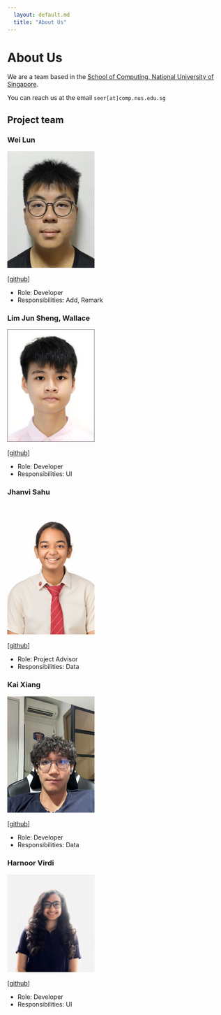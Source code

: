 ```yaml
---
  layout: default.md
  title: "About Us"
---
```


# About Us

We are a team based in the [School of Computing, National University of Singapore](http://www.comp.nus.edu.sg).

You can reach us at the email `seer[at]comp.nus.edu.sg`

## Project team

### Wei Lun

<img src="images/swei99.png" width="200px">

[[github](https://github.com/swei99)]

* Role: Developer
* Responsibilities: Add, Remark

### Lim Jun Sheng, Wallace

<img src="images/codewallie.png" width="200px">

[[github](https://github.com/codewallie)]

* Role: Developer
* Responsibilities: UI

### Jhanvi Sahu

<img src="images/jj55j7.png" width="200px">

[[github](https://github.com/jj55j7)]

* Role: Project Advisor
* Responsibilities: Data

### Kai Xiang

<img src="images/okaixiang.png" width="200px">

[[github](https://github.com/OKaiXiang)]

* Role: Developer
* Responsibilities: Data

### Harnoor Virdi

<img src="images/h-virdi.png" width="200px">

[[github](http://github.com/h-virdi)]

* Role: Developer
* Responsibilities: UI

